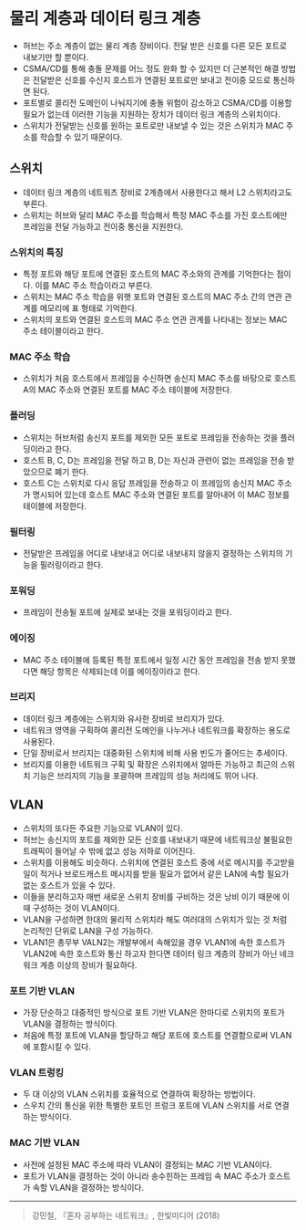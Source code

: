 # 물리 계층과 데이터 링크 계층  

- 허브는 주소 계층이 없는 물리 계층 장비이다. 전달 받은 신호를 다른 모든 포트로 내보기만 할 뿐이다.
- CSMA/CD를 통해 충돌 문제를 어느 정도 완화 할 수 있지만 더 근본적인 해결 방법은 전달받은 신호를 수신지 호스트가 연결된 포트로만 보내고 전이중 모드로 통신하면 된다. 
- 포트별로 콜리전 도메인이 나눠지기에 충돌 위험이 감소하고 CSMA/CD를 이용할 필요가 없는데 이러한 기능을 지원하는 장치가 데이터 링크 계층의 스위치이다. 
- 스위치가 전달받는 신호를 원하는 포트로만 내보낼 수 있는 것은 스위치가 MAC 주소를 학습할 수 있기 때문이다. 
  
## 스위치 
- 데이터 링크 계층의 네트워츠 장비로 2계층에서 사용한다고 해서 L2 스위치라고도 부른다. 
- 스위치는 허브와 달리 MAC 주소를 학습해서 특정 MAC 주소를 가진 호스트에만 프레임을 전달 가능하고 전이중 통신을 지원한다. 

### 스위치의 특징 
- 특정 포트와 해당 포트에 연결된 호스트의 MAC 주소와의 관계를 기억한다는 점이다. 이를 MAC 주소 학습이라고 부른다. 
- 스위치는 MAC 주소 학습을 위햇 포트와 연결된 호스트의 MAC 주소 간의 연관 관계를 메모리에 표 형태로 기억한다. 
- 스위치의 포트와 연결된 호스트의 MAC 주소 연관 관계를 나타내는 정보는 MAC 주소 테이블이라고 한다. 

### MAC 주소 학습 
- 스위치가 처음 호스트에서 프레임을 수신하면 송신지 MAC 주소를 바탕으로 호스트 A의 MAC 주소와 연결된 포트를 MAC 주소 테이블에 저장한다. 

### 플러딩
- 스위치는 허브처럼 송신지 포트를 제외한 모든 포트로 프레임을 전송하는 것을 플러딩이라고 한다. 
- 호스트 B, C, D는 프레임을 전달 하고 B, D는 자신과 관련이 없는 프레임을 전송 받았으므로 폐기 한다. 
- 호스트 C는 스위치로 다시 응답 프레임을 전송하고 이 프레임의 송신지 MAC 주소가 명시되어 있는데 호스트 MAC 주소와 연결된 포트를 알아내어 이 MAC 정보를 테이블에 저장한다.  

### 필터링 
- 전달받은 프레임을 어디로 내보내고 어디로 내보내지 않을지 결정하는 스위치의 기능을 필러링이라고 한다. 

### 포워딩 
- 프레임이 전송될 포트에 실제로 보내는 것을 포워딩이라고 한다. 

### 에이징 
- MAC 주소 테이블에 등록된 특정 포트에서 일정 시간 동안 프레임을 전송 받지 못했다면 해당 항목은 삭제되는데 이를 에이징이라고 한다. 


### 브리지 
- 데이터 링크 계층에는 스위치와 유사한 장비로 브리지가 있다. 
- 네트워크 영역을 구획하여 콜리전 도메인을 나누거나 네트워크를 확장하는 용도로 사용된다. 
- 단일 장비로서 브리지는 대중화된 스위치에 비해 사용 빈도가 줄어드는 추세이다. 
- 브리지를 이용한 네트워크 구획 및 확장은 스위치에서 얼마든 가능하고 최근의 스위치 기능은 브리지의 기능을 포괄하며 프레임의 성능 처리에도 뛰어 나다. 


## VLAN
- 스위치의 또다든 주요한 기능으로 VLAN이 있다. 
- 허브는 송신지의 포트를 제외한 모든 신호를 내보내기 때문에 네트워크상 불필요한 트래픽이 들어날 수 밖에 없고 성능 저하로 이어진다. 
- 스위치를 이용해도 비슷하다. 스위치에 연결된 호스트 중에 서로 메시지를 주고받을 일이 적거나 브로드캐스트 메시지를 받을 필요가 없어서 같은 LAN에 속할 필요가 없는 호스트가 있을 수 있다. 
- 이들을 분리하고자 매번 새로운 스위치 장비를 구비하는 것은 낭비 이기 때문에 이때 구성하는 것이 VLAN이다. 
- VLAN을 구성하면 한대의 물리적 스위치라 해도 여러대의 스위치가 있는 것 처럼 논리적인 단위로 LAN을 구성 가능하다. 
- VLAN1은 총무부 VALN2는 개발부에서 속해있을 경우 VLAN1에 속한 호스트가 VLAN2에 속한 호스트와 통신 하고자 한다면 데이터 링크 계층의 장비가 아닌 네크워크 계층 이상의 장비가 필요하다. 
  

### 포트 기반 VLAN 
- 가장 단순하고 대중적인 방식으로 포트 기반 VLAN은 한마디로 스위치의 포트가 VLAN을 결정하는 방식이다. 
- 처음에 특정 포트에 VLAN을 할당하고 해당 포트에 호스트를 연결함으로써 VLAN에 포함시킬 수 있다. 
  
### VLAN 트렁킹 
- 두 대 이상의 VLAN 스위치를 효율적으로 연결하여 확장하는 방법이다. 
- 스우치 간의 통신을 위한 특별한 포트인 프렁크 포트에 VLAN 스위치를 서로 연결하는 방식이다. 


### MAC 기반 VLAN 
- 사전에 설정된 MAC 주소에 따라 VLAN이 결정되는 MAC 기반 VLAN이다. 
- 포트가 VLAN을 결정하는 것이 아니라 송수힌하는 프레임 속 MAC 주소가 호스트가 속할 VLAN을 결정하는 방식이다. 
--- 
> 강민철, 『혼자 공부하는 네트워크』, 한빛미디어 (2018)    

